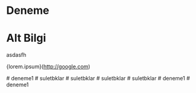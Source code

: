 # Deneme

# Alt Bilgi
asdasfh

{lorem.ipsum}(http://google.com)

#   d e n e m e 1  
 #   s u l e t b k l a r  
 #   s u l e t b k l a r  
 #   s u l e t b k l a r  
 #   s u l e t b k l a r  
 #   d e n e m e 1  
 #   d e n e m e 1  
 